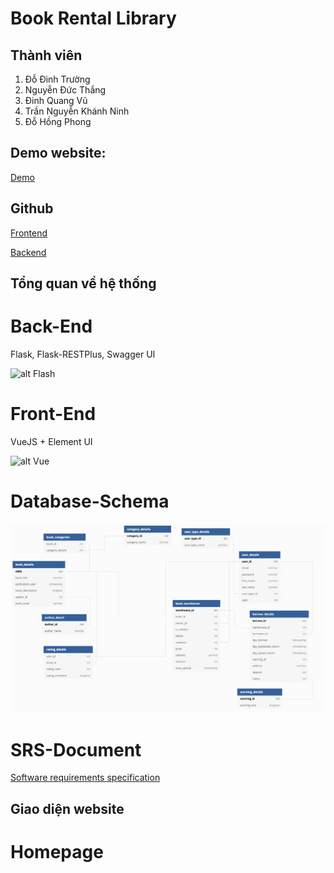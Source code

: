 # Book Rental Library

## Thành viên
1. Đỗ Đình Trường 
2. Nguyễn Đức Thắng
3. Đinh Quang Vũ
4. Trần Nguyễn Khánh Ninh
5. Đỗ Hồng Phong

## Demo website:
[Demo](http://3.1.80.54)

## Github
[Frontend](https://github.com/truongdo619/UET_BookRentalLibrary)

[Backend](https://github.com/dhphong/UET_BookRentalLibrary_Backend)

## Tổng quan về hệ thống

# Back-End

Flask, Flask-RESTPlus, Swagger UI

![alt Flash](https://miro.medium.com/max/438/1*0G5zu7CnXdMT9pGbYUTQLQ.png)

# Front-End

VueJS + Element UI

![alt Vue](https://zendvn.com/wp-content/uploads/2019/09/Vue.js-cta-main.jpg)

# Database-Schema

![alt db](/db.png)

# SRS-Document

[Software requirements specification](/SRS_Web.pdf)


## Giao diện website

# Homepage
